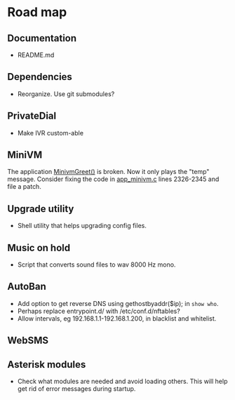 # Road map

## Documentation

- README.md

## Dependencies

- Reorganize. Use git submodules?

## PrivateDial

- Make IVR custom-able

## MiniVM

The application [MinivmGreet()](https://wiki.asterisk.org/wiki/display/AST/Asterisk+16+Application_MinivmGreet) is broken. Now it only plays the "temp" message.
Consider fixing the code in [app_minivm.c](https://github.com/asterisk/asterisk/blob/8f5534a68a01ad3fbe6b1920c8ab160fc3b4df89/apps/app_minivm.c) lines 2326-2345 and file a patch.

## Upgrade utility

- Shell utility that helps upgrading config files.

## Music on hold

- Script that converts sound files to wav 8000 Hz mono.

## AutoBan

- Add option to get reverse DNS using gethostbyaddr($ip); in `show who`.
- Perhaps replace entrypoint.d/ with /etc/conf.d/nftables?
- Allow intervals, eg 192.168.1.1-192.168.1.200, in blacklist and whitelist.

## WebSMS

## Asterisk modules

- Check what modules are needed and avoid loading others. This will help get rid of error messages during startup.

